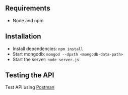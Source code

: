 ## Requirements

- Node and npm

## Installation

- Install dependencies: `npm install`
- Start mongodb: `mongod --dpath <mongodb-data-path>`
- Start the server: `node server.js`

## Testing the API
Test API using [Postman](https://chrome.google.com/webstore/detail/postman-rest-client-packa/fhbjgbiflinjbdggehcddcbncdddomop)
